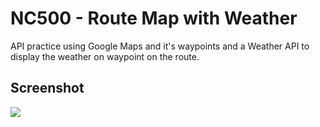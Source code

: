 # NC500 - Route Map with Weather

API practice using Google Maps and it's waypoints and a Weather API to display the weather on waypoint on
the route.


<h2> Screenshot </h2>
<img src='http://i.imgur.com/WwvYftP.png'>
